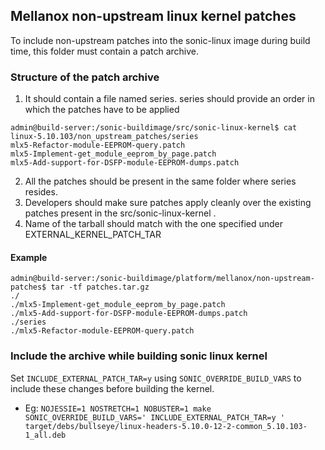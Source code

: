 ## Mellanox non-upstream linux kernel patches ##

To include non-upstream patches into the sonic-linux image during build time, this folder must contain a patch archive.

### Structure of the patch archive

  1. It should contain a file named series. series should provide an order in which the patches have to be applied
  ```
  admin@build-server:/sonic-buildimage/src/sonic-linux-kernel$ cat linux-5.10.103/non_upstream_patches/series
  mlx5-Refactor-module-EEPROM-query.patch
  mlx5-Implement-get_module_eeprom_by_page.patch
  mlx5-Add-support-for-DSFP-module-EEPROM-dumps.patch
  ```
  2. All the patches should be present in the same folder where series resides.
  3. Developers should make sure patches apply cleanly over the existing patches present in the src/sonic-linux-kernel .
  4. Name of the tarball should match with the one specified under EXTERNAL_KERNEL_PATCH_TAR

#### Example
```
admin@build-server:/sonic-buildimage/platform/mellanox/non-upstream-patches$ tar -tf patches.tar.gz
./
./mlx5-Implement-get_module_eeprom_by_page.patch
./mlx5-Add-support-for-DSFP-module-EEPROM-dumps.patch
./series
./mlx5-Refactor-module-EEPROM-query.patch
```

### Include the archive while building sonic linux kernel

Set `INCLUDE_EXTERNAL_PATCH_TAR=y` using `SONIC_OVERRIDE_BUILD_VARS` to include these changes before building the kernel.
- Eg: `NOJESSIE=1 NOSTRETCH=1 NOBUSTER=1 make SONIC_OVERRIDE_BUILD_VARS=' INCLUDE_EXTERNAL_PATCH_TAR=y ' target/debs/bullseye/linux-headers-5.10.0-12-2-common_5.10.103-1_all.deb`
